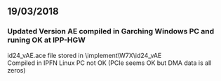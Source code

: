 ## 19/03/2018
### Updated Version AE compiled in Garching Windows PC and runing OK at IPP-HGW
id24_vAE.ace file stored in \implement\W7X\id24_vAE\
Compiled in IPFN Linux PC not OK (PCIe seems OK but DMA data is all zeros)


